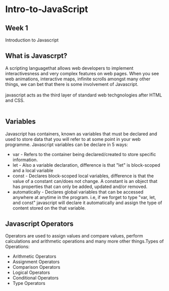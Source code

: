 # Intro-to-JavaScript

## Week 1
Introduction to Javascript
## What is Javascrpt?
A scripting languagethat allows web developers to implement interactivesness and very complex features on web pages. When you see web animations, interactive maps, infinite scrolls amongst many other things, we can bet that there is some involvement of Javascript.
<br><br>javascript acts as the third layer of standard web techgnologies after HTML and CSS.<br><br>
## Variables
Javascript has containers, known as variables that must be declared and used to store data that you will refer to at some point in your web programme. Javascript variables can be declare in 5 ways:
- var            - Refers to the container being declared/created to store specific information.
- let            - Also a variable declaration, difference is that "let" is block-scoped and a local variable 
- const          - Declares block-scoped local variables, difference is that the value of a constant can/does not change. A constant is an object that has properties that can only be added, updated and/or removed.
- automatically  - Declares global variables that can be accessed anywhere at anytime in the program. i.e, if we forget to type "var, let, and const" javascript will declare it automatically and assign the type of content stored on the that variable.

## Javascript Operators


Operators are used to assign values and compare values, perform calculations and arithmetic operations and many more other things.Types of Operations:
<ul>
  <li>Arithmetic Operators</li>
  <li>Assignment Operators</li>
  <li>Comparison Operators</li>
  <li>Logical Operators</li>
  <li>Conditional Operators</li>
  <li>Type Operators</li>
</ul>
